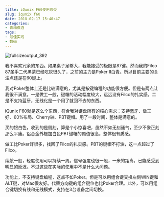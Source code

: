 ```yaml
---
title: iQunix F60使用感受
slug: iqunix f60
date: 2018-02-17 15:40:47
categories:
- 青梅煮酒
tags:
- 最佳实践
- 数码
---
```

![fullsizeoutput_392](https://wx4.sinaimg.cn/large/006tNbRwly1fwvx01vj5ej31kw0w04qq.jpg)

我不喜欢冗余的东西。如果桌子足够大，我能接受的极限是87键。然而我的Filco 87圣手二代黑茶已经吃灰很久了，之前的主力是Poker II白青。所以目前主要的关注点还是在60键上。

我对Poker整体上还是比较满意的，尤其是按键编程的功能很方便。但是有两点让我很不满意。一是做工一般，键帽的活动幅度较大，远远没有Filco的扎实感。二是不支持蓝牙，无线化是一个用了就回不去的东西。

iQunix F60就是这么个东西，符合我对键盘所有的核心需求：支持蓝牙、做工好、60%布局、Cherry轴、PBT键帽。用了一段时间，整体是满意的。

买的银白色，收到的是侧刻，算是个小惊喜吧，虽然不如无刻骚气，至少不像正刻那么平庸。铝合金外框加白色PBT键帽的颜值很高，整体很有质感。

做工比Poker好很多，找回了Filco的扎实感。PBT的键帽不打油，这一点超过了Filco。

续航一般，轻度使用可以持续一周。信号强度也很一般，一米的距离，已能感受到明显的延迟。不过这些在实际的使用中不是什么大问题。

功能上，不支持键盘编程，这点不如Poker。但是可以用组合键交换左侧WIN键和ALT键，对Mac很友好。代替方向键的组合键位也比Poker合理。此外，可以用组合键切换有线和无线模式，支持在3台设备之间切换。

